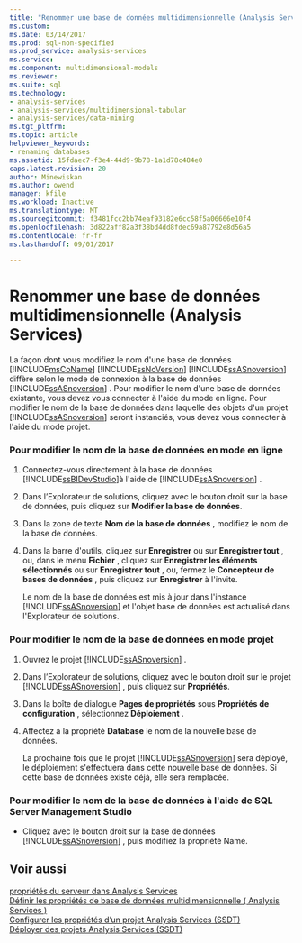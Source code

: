 ```yaml
---
title: "Renommer une base de données multidimensionnelle (Analysis Services) | Documents Microsoft"
ms.custom: 
ms.date: 03/14/2017
ms.prod: sql-non-specified
ms.prod_service: analysis-services
ms.service: 
ms.component: multidimensional-models
ms.reviewer: 
ms.suite: sql
ms.technology:
- analysis-services
- analysis-services/multidimensional-tabular
- analysis-services/data-mining
ms.tgt_pltfrm: 
ms.topic: article
helpviewer_keywords:
- renaming databases
ms.assetid: 15fdaec7-f3e4-44d9-9b78-1a1d78c484e0
caps.latest.revision: 20
author: Minewiskan
ms.author: owend
manager: kfile
ms.workload: Inactive
ms.translationtype: MT
ms.sourcegitcommit: f3481fcc2bb74eaf93182e6cc58f5a06666e10f4
ms.openlocfilehash: 3d822aff82a3f38bd4dd8fdec69a87792e8d56a5
ms.contentlocale: fr-fr
ms.lasthandoff: 09/01/2017

---
```

# <a name="rename-a-multidimensional-database-analysis-services"></a>Renommer une base de données multidimensionnelle (Analysis Services)
  La façon dont vous modifiez le nom d'une base de données [!INCLUDE[msCoName](../../includes/msconame-md.md)] [!INCLUDE[ssNoVersion](../../includes/ssnoversion-md.md)] [!INCLUDE[ssASnoversion](../../includes/ssasnoversion-md.md)] diffère selon le mode de connexion à la base de données [!INCLUDE[ssASnoversion](../../includes/ssasnoversion-md.md)] . Pour modifier le nom d'une base de données existante, vous devez vous connecter à l'aide du mode en ligne. Pour modifier le nom de la base de données dans laquelle des objets d'un projet [!INCLUDE[ssASnoversion](../../includes/ssasnoversion-md.md)] seront instanciés, vous devez vous connecter à l'aide du mode projet.  
  
### <a name="to-change-the-database-name-in-online-mode"></a>Pour modifier le nom de la base de données en mode en ligne  
  
1.  Connectez-vous directement à la base de données [!INCLUDE[ssBIDevStudio](../../includes/ssbidevstudio-md.md)]à l'aide de [!INCLUDE[ssASnoversion](../../includes/ssasnoversion-md.md)] .  
  
2.  Dans l’Explorateur de solutions, cliquez avec le bouton droit sur la base de données, puis cliquez sur **Modifier la base de données**.  
  
3.  Dans la zone de texte **Nom de la base de données** , modifiez le nom de la base de données.  
  
4.  Dans la barre d'outils, cliquez sur **Enregistrer** ou sur **Enregistrer tout** , ou, dans le menu **Fichier** , cliquez sur **Enregistrer les éléments sélectionnés** ou sur **Enregistrer tout** , ou, fermez le **Concepteur de bases de données** , puis cliquez sur **Enregistrer** à l'invite.  
  
     Le nom de la base de données est mis à jour dans l'instance [!INCLUDE[ssASnoversion](../../includes/ssasnoversion-md.md)] et l'objet base de données est actualisé dans l'Explorateur de solutions.  
  
### <a name="to-change-the-database-name-in-project-mode"></a>Pour modifier le nom de la base de données en mode projet  
  
1.  Ouvrez le projet [!INCLUDE[ssASnoversion](../../includes/ssasnoversion-md.md)] .  
  
2.  Dans l’Explorateur de solutions, cliquez avec le bouton droit sur le projet [!INCLUDE[ssASnoversion](../../includes/ssasnoversion-md.md)] , puis cliquez sur **Propriétés**.  
  
3.  Dans la boîte de dialogue **Pages de propriétés** sous **Propriétés de configuration** , sélectionnez **Déploiement** .  
  
4.  Affectez à la propriété **Database** le nom de la nouvelle base de données.  
  
     La prochaine fois que le projet [!INCLUDE[ssASnoversion](../../includes/ssasnoversion-md.md)] sera déployé, le déploiement s'effectuera dans cette nouvelle base de données. Si cette base de données existe déjà, elle sera remplacée.  
  
### <a name="to-change-the-database-name-using-sql-server-management-studio"></a>Pour modifier le nom de la base de données à l'aide de SQL Server Management Studio  
  
-   Cliquez avec le bouton droit sur la base de données [!INCLUDE[ssASnoversion](../../includes/ssasnoversion-md.md)] , puis modifiez la propriété Name.  
  
## <a name="see-also"></a>Voir aussi  
 [propriétés du serveur dans Analysis Services](../../analysis-services/server-properties/server-properties-in-analysis-services.md)   
 [Définir les propriétés de base de données multidimensionnelle &#40; Analysis Services &#41;](../../analysis-services/multidimensional-models/set-multidimensional-database-properties-analysis-services.md)   
 [Configurer les propriétés d’un projet Analysis Services &#40;SSDT&#41;](../../analysis-services/multidimensional-models/configure-analysis-services-project-properties-ssdt.md)   
 [Déployer des projets Analysis Services &#40;SSDT&#41;](../../analysis-services/multidimensional-models/deploy-analysis-services-projects-ssdt.md)  
  
  

